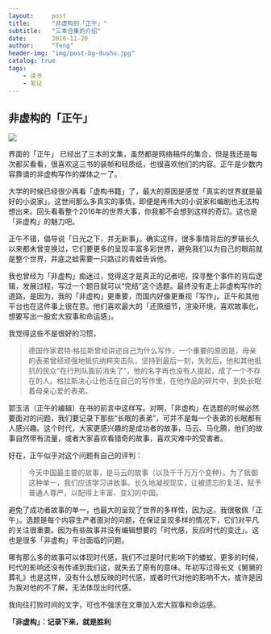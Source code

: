 ```yaml
---
layout:     post
title:      "非虚构的「正午」"
subtitle:   "三本合集的介绍"
date:       2016-11-20
author:     "Teng"
header-img: "img/post-bg-dushu.jpg"
catalog: true
tags:
    - 读书
    - 笔记
---
```


 ## 非虚构的「正午」

![](http://7xtgob.com1.z0.glb.clouddn.com/public/16-11-20/1107315.jpg)

界面的「正午」 已经出了三本的文集，虽然都是网络稿件的集合，但是我还是每次都买看看，很喜欢这三书的装帧和轻质纸，也很喜欢他们的内容。正午是少数内容靠谱的非虚构写作的媒体之一了。

大学的时候已经很少再看「虚构书籍」了，最大的原因是感觉「真实的世界就是最好的小说家」。这世间那么多真实的事情，即便是再伟大的小说家和编剧也无法构想出来。回头看看整个2016年的世界大事，你我都不会想到这样的奇幻。这也是「非虚构」的魅力吧。

正午不错，倡导说「日光之下，并无新事」。确实这样，很多事情背后的罗辑长久以来都未曾变换过，它们要更多的呈现丰富多彩世界，避免我们以为自己的眼前就是整个世界，井底之蛙需要一只路过的青蛙告诉他。

我也曾经为「非虚构」痴迷过，觉得这才是真正的记者吧，探寻整个事件的背后逻辑，发展过程，写过一个题目就可以“完结”这个选题。最终没有走上非虚构写作的道路，是因为，我的「非虚构」更重要，而国内好像更重视「写作」。正午和其他平台也在这件事上很在意。他们喜欢最大的「还原细节，渲染环境，喜欢故事化，想要写出一股宏大叙事和命运感」。

我觉得这些不是很好的习惯，

> 德国作家君特·格拉斯曾经讲述自己为什么写作，一个重要的原因是，母亲的表弟曾经顽强地抵抗纳粹突击队，坚持到最后一刻，失败后，他和其他抵抗的民众“在行刑队面前消失了”，他的名字再也没有人提起，成了一个不存在的人。格拉斯决心让他活在自己的写作里，在他作品的碎片中，到处长眠着母亲心爱的表弟。

郭玉洁（正午的编辑）在书的前言中这样写。对啊，「非虚构」在选题的时候必然要面对的问题，我们要记录下那些“长眠的表弟”，可并不是每一个表弟的长眠都有人感兴趣。这个时代，大家更感兴趣的是成功者的故事，马云、马化腾，他们的故事自然带有流量，或者大家喜欢看猎奇的故事，喜欢灾难中的受害者。

好在，正午似乎对这个问题有自己的评判：

> 今天中国最主要的故事，是马云的故事（以及千千万万个变种）。为了抵御这种单一，我们应该学习讲故事。长久地凝视现实，让被遗忘的复活，赋予普通人尊严，以配得上丰富、变幻的中国。

避免了成功者故事的单一，也最大的呈现了世界的多样性，因为这，我很敬佩「正午」。选题是每个内容生产者面对的问题，在保证呈现多样的情况下，它们对平凡的关注很重要。因为有些故事并没有编辑想要的「时代感，反应时代的变迁」。这也是很多「非虚构」平台面临的问题。

哪有那么多的故事可以体现时代感，我们不过是时代影响下的蝼蚁，更多的时候，时代的影响还没有传递到我们这，就失去了原有的意味。年初写过得长文《舅舅的葬礼》也是这样，没有什么想反映的时代感，或者时代对他的影响不大，或许是因为我对他的不了解，无法体现出时代感。

我向往打败时间的文字，可也不强求在文章加入宏大叙事和命运感。

**「非虚构」：记录下来，就是胜利**
